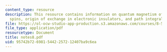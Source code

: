 ```yaml
---
content_type: resource
description: This resource contains information on quantum magnetism of localized
  spins, origin of exchange in electronic insulators, and path integral for spin.
file: https://ol-ocw-studio-app-production.s3.amazonaws.com/courses/8-513-many-body-theory-for-condensed-matter-systems-fall-2004/95742b7269815442257212407ba9c6ea_notes8.pdf
file_type: application/pdf
resourcetype: Document
title: notes8.pdf
uid: 95742b72-6981-5442-2572-12407ba9c6ea
---
```


